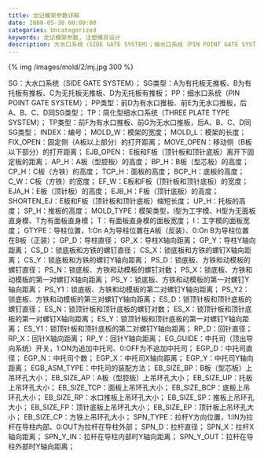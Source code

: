 ```yaml
---
title: 龙记模架参数详解
date: 2008-05-30 00:00:00
categories: Uncategorized
keywords: 龙记模架参数, 注塑模具设计
description: 大水口系统（SIDE GATE SYSTEM）；细水口系统（PIN POINT GATE SYSTEM）；简化型细水口系统（THREE PLATE TYPE SYSTEM）
---
```


{% img /images/mold/2/mj.jpg 300 %}

SG：大水口系统（SIDE GATE SYSTEM）；
SG类型：A为有托板无推板、B为有托板有推板、C为无托板无推板、D为无托板有推板；
PP：细水口系统（PIN POINT GATE SYSTEM）；
PP类型：前D为有水口推板、前E为无水口推板，后A、B、C、D同SG类型；
TP：简化型细水口系统（THREE PLATE TYPE SYSTEM）；
TP类型：前F为有水口推板、前G为无水口推板，后A、B、C、D同SG类型；
INDEX：编号；
MOLD_W：模架的宽度；
MOLD_L：模架的长度；
FIX_OPEN：固定侧（A板以上部分）的打开距离；
MOVE_OPEN：移动侧（B板以下部分）的打开距离；
EJB_OPEN： E板和F板（顶针板和顶针底板）离开下固定板的距离；
AP_H：A板（型腔板）的高度；
BP_H：B板（型芯板）的高度；
CP_H：C板（方铁）的高度；
TCP_H：面板的高度；
BCP_H：底板的高度；
C_W：C板（方铁）的宽度；
EF_W：E板和F板（顶针板和顶针底板）的宽度；
EJA_H：E板（顶针板）的高度；
EJB_H：F板（顶针底板）的高度；
SHORTEN_EJ：E板和F板（顶针板和顶针底板）缩短长度；
UP_H：托板的高度；
SP_H：推板的高度；
MOLD_TYPE：模架类型，I型为工字模、H型为无面板直身模、T为有面板直身模；
T：有面板直身模的面板宽度；
I：工字模的面板宽度；
GTYPE：导柱位置，1:On A为导柱位置在A板（反装）、0:On B为导柱位置在B板（正装）；
GP_D：导柱直径；
GP_X：导柱X轴向距离；
GP_Y：导柱Y轴向距离；
CS_D：锁底板和方铁的螺钉直径；
CS_X：锁底板和方铁的螺钉X轴向距离；
CS_Y：锁底板和方铁的螺钉Y轴向距离；
PS_D：锁底板、方铁和动模板的螺钉直径；
PS_N：锁底板、方铁和动模板的螺钉对数；
PS_X：锁底板、方铁和动模板的第一对螺钉X轴向距离；
PS_Y：锁底板、方铁和动模板的第一对螺钉Y轴向距离；
PS_Y1：锁底板、方铁和动模板的第二对螺钉Y轴向距离；
PS_Y2：锁底板、方铁和动模板的第三对螺钉Y轴向距离；
ES_D：锁顶针板和顶针底板的螺钉直径；
ES_N：锁顶针板和顶针底板的螺钉对数；
ES_X：锁顶针板和顶针底板的第一对螺钉X轴向距离；
ES_Y：锁顶针板和顶针底板的第一对螺钉Y轴向距离；
ES_Y1：锁顶针板和顶针底板的第二对螺钉Y轴向距离；
RP_D：回针直径；
RP_X：回针X轴向距离；
RP_Y：回针Y轴向距离；
EG_GUIDE：中托司（顶出导向系统）开关，1:ON为追加中托司、0:OFF为不追加中托司；
EGP_D：中托司直径；
EGP_N：中托司个数；
EGP_X：中托司X轴向距离；
EGP_Y：中托司Y轴向距离；
EGB_ASM_TYPE：中托司的装配方法；
EB_SIZE_BP：B板（型芯板）上吊环孔大小；
EB_SIZE_AP：A板（型腔板）上吊环孔大小；
EB_SIZE_UP：托板上吊环孔大小；
EB_SIZE_TCP：面板上吊环孔大小；
EB_SIZE_BCP：底板上吊环孔大小；
EB_SIZE_RP：水口推板上吊环孔大小；
EB_SIZE_SP：推板上吊环孔大小；
EB_SIZE_FP：顶针底板上吊环孔大小；
EB_SIZE_EP：顶针板上吊环孔大小；
EB_SIZE_CP：方铁上吊环孔大小；
SPN_TYPE：拉杆Y方向位置，1:IN为拉杆在导柱内部、0:OUT为拉杆在导柱外部；
SPN_D：拉杆直径；
SPN_X：拉杆X轴向距离；
SPN_Y_IN：拉杆在导柱内部时Y轴向距离；
SPN_Y_OUT：拉杆在导柱外部时Y轴向距离；
